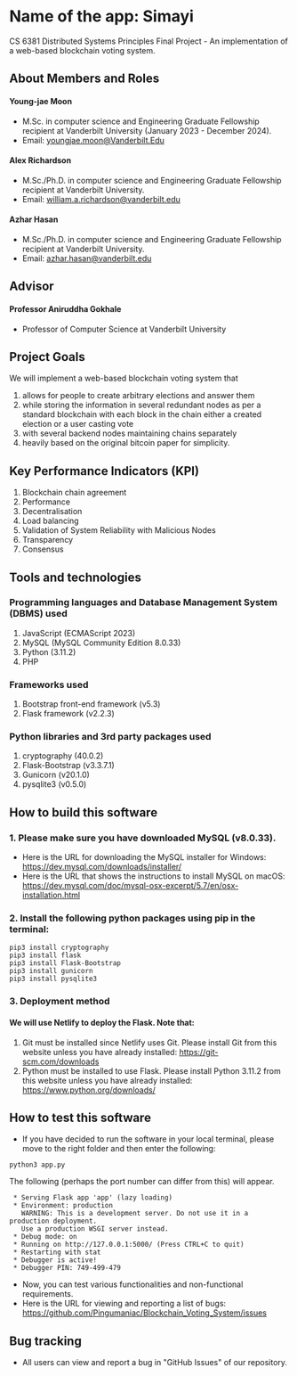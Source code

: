 # Name of the app: Simayi
CS 6381 Distributed Systems Principles Final Project - An implementation of a web-based blockchain voting system.

## About Members and Roles

#### Young-jae Moon
* M.Sc. in computer science and Engineering Graduate Fellowship recipient at Vanderbilt University (January 2023 - December 2024).
* Email: youngjae.moon@Vanderbilt.Edu

#### Alex Richardson
* M.Sc./Ph.D. in computer science and Engineering Graduate Fellowship recipient at Vanderbilt University.
* Email: william.a.richardson@vanderbilt.edu

#### Azhar Hasan
* M.Sc./Ph.D. in computer science and Engineering Graduate Fellowship recipient at Vanderbilt University.
* Email: azhar.hasan@vanderbilt.edu

## Advisor

#### Professor Aniruddha Gokhale
* Professor of Computer Science at Vanderbilt University

## Project Goals

We will implement a web-based blockchain voting system that 
1. allows for people to create arbitrary elections and answer them
2. while storing the information in several redundant nodes as per a standard blockchain with each block in the chain either a created election or a user casting vote
3. with several backend nodes maintaining chains separately
4. heavily based on the original bitcoin paper for simplicity.

## Key Performance Indicators (KPI)

1. Blockchain chain agreement
2. Performance
3. Decentralisation
4. Load balancing
5. Validation of System Reliability with Malicious Nodes
6. Transparency
7. Consensus

## Tools and technologies

### Programming languages and Database Management System (DBMS) used

1. JavaScript (ECMAScript 2023)
2. MySQL (MySQL Community Edition 8.0.33)
3. Python (3.11.2)
4. PHP

### Frameworks used

1. Bootstrap front-end framework (v5.3)
2. Flask framework (v2.2.3)

### Python libraries and 3rd party packages used

1. cryptography (40.0.2)
2. Flask-Bootstrap (v3.3.7.1)
3. Gunicorn (v20.1.0)
4. pysqlite3 (v0.5.0)

## How to build this software

### 1. Please make sure you have downloaded MySQL (v8.0.33).

* Here is the URL for downloading the MySQL installer for Windows: https://dev.mysql.com/downloads/installer/
* Here is the URL that shows the instructions to install MySQL on macOS: https://dev.mysql.com/doc/mysql-osx-excerpt/5.7/en/osx-installation.html 

### 2. Install the following python packages using pip in the terminal:

```
pip3 install cryptography
pip3 install flask 
pip3 install Flask-Bootstrap
pip3 install gunicorn
pip3 install pysqlite3
```

### 3. Deployment method

#### We will use Netlify to deploy the Flask. Note that:
 1. Git must be installed since Netlify uses Git. Please install Git from this website unless you have already installed: https://git-scm.com/downloads
 2. Python must be installed to use Flask. Please install Python 3.11.2 from this website unless you have already installed: https://www.python.org/downloads/

## How to test this software

* If you have decided to run the software in your local terminal, please move to the right folder and then enter the following:
```
python3 app.py
```
The following (perhaps the port number can differ from this) will appear. 
```
 * Serving Flask app 'app' (lazy loading)
 * Environment: production
   WARNING: This is a development server. Do not use it in a production deployment.
   Use a production WSGI server instead.
 * Debug mode: on
 * Running on http://127.0.0.1:5000/ (Press CTRL+C to quit)
 * Restarting with stat
 * Debugger is active!
 * Debugger PIN: 749-499-479
```
* Now, you can test various functionalities and non-functional requirements. 
* Here is the URL for viewing and reporting a list of bugs: https://github.com/Pingumaniac/Blockchain_Voting_System/issues

## Bug tracking

* All users can view and report a bug in "GitHub Issues" of our repository. 
